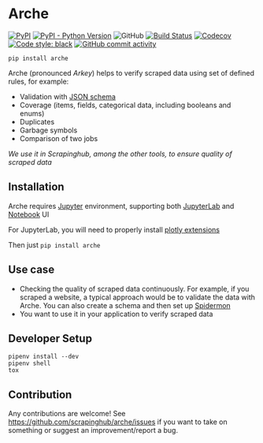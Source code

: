 # Arche

[![PyPI](https://img.shields.io/pypi/v/arche.svg)](https://pypi.org/project/arche)
[![PyPI - Python Version](https://img.shields.io/pypi/pyversions/arche.svg)](https://pypi.org/project/arche)
![GitHub](https://img.shields.io/github/license/scrapinghub/arche.svg)
[![Build Status](https://travis-ci.com/scrapinghub/arche.svg?branch=master)](https://travis-ci.com/scrapinghub/arche)
[![Codecov](https://img.shields.io/codecov/c/github/scrapinghub/arche.svg)](https://codecov.io/gh/scrapinghub/arche)
[![Code style: black](https://img.shields.io/badge/code%20style-black-000000.svg)](https://github.com/ambv/black)
[![GitHub commit activity](https://img.shields.io/github/commit-activity/m/scrapinghub/arche.svg)](https://github.com/scrapinghub/arche/commits/master)

    pip install arche

Arche (pronounced *Arkey*) helps to verify scraped data using set of defined rules, for example:
  * Validation with [JSON schema](https://json-schema.org/)
  * Coverage (items, fields, categorical data, including booleans and enums)
  * Duplicates
  * Garbage symbols
  * Comparison of two jobs
  
_We use it in Scrapinghub, among the other tools, to ensure quality of scraped data_

## Installation

Arche requires [Jupyter](https://jupyter.org/install) environment, supporting both [JupyterLab](https://github.com/jupyterlab/jupyterlab#installation) and [Notebook](https://github.com/jupyter/notebook) UI

For JupyterLab, you will need to properly install [plotly extensions](https://github.com/plotly/plotly.py#jupyterlab-support-python-35)

Then just `pip install arche`

## Use case
* Checking the quality of scraped data continuously. For example, if you scraped a website, a typical approach would be to validate the data with Arche. You can also create a schema and then set up [Spidermon](https://spidermon.readthedocs.io/en/latest/item-validation.html#with-json-schema)
* You want to use it in your application to verify scraped data

## Developer Setup

	pipenv install --dev
	pipenv shell
	tox

## Contribution
Any contributions are welcome! See https://github.com/scrapinghub/arche/issues if you want to take on something or suggest an improvement/report a bug.
